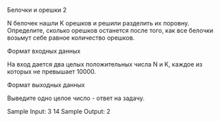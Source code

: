 Белочки и орешки 2

N белочек нашли K орешков и решили разделить их поровну. Определите, сколько орешков останется после того, как все белочки возьмут себе равное количество орешков.

Формат входных данных

На вход дается два целых положительных числа N и K, каждое из которых не превышает 10000.

Формат выходных данных

Выведите одно целое число - ответ на задачу.

Sample Input:
3
14
Sample Output:
2